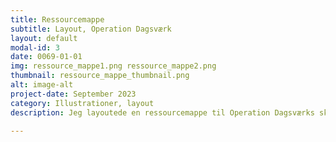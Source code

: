 ```yaml
---
title: Ressourcemappe
subtitle: Layout, Operation Dagsværk
layout: default
modal-id: 3
date: 0069-01-01
img: ressource_mappe1.png ressource_mappe2.png
thumbnail: ressource_mappe_thumbnail.png
alt: image-alt
project-date: September 2023
category: Illustrationer, layout
description: Jeg layoutede en ressourcemappe til Operation Dagsværks skole-grupper, hvor de kunne finde inspiration til hvordan de skulle drive deres skole-udvalg. Fotografierne er alle taget fra Operation Dagsværks gamle arkiver. 

---
```

